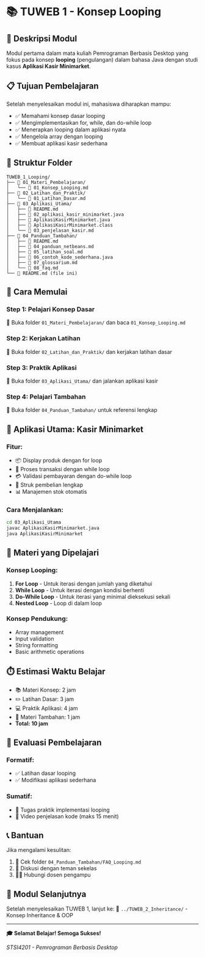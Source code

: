 # 📚 TUWEB 1 - Konsep Looping

## 🎯 Deskripsi Modul
Modul pertama dalam mata kuliah Pemrograman Berbasis Desktop yang fokus pada konsep **looping** (pengulangan) dalam bahasa Java dengan studi kasus **Aplikasi Kasir Minimarket**.

## 📋 Tujuan Pembelajaran

Setelah menyelesaikan modul ini, mahasiswa diharapkan mampu:

- ✅ Memahami konsep dasar looping
- ✅ Mengimplementasikan for, while, dan do-while loop
- ✅ Menerapkan looping dalam aplikasi nyata
- ✅ Mengelola array dengan looping
- ✅ Membuat aplikasi kasir sederhana

## 📁 Struktur Folder

```
TUWEB_1_Looping/
├── 📂 01_Materi_Pembelajaran/
│   └── 📄 01_Konsep_Looping.md
├── 📂 02_Latihan_dan_Praktik/
│   └── 📄 01_Latihan_Dasar.md
├── 📂 03_Aplikasi_Utama/
│   ├── 📄 README.md
│   ├── 📄 02_aplikasi_kasir_minimarket.java
│   ├── 📄 AplikasiKasirMinimarket.java
│   ├── 📄 AplikasiKasirMinimarket.class
│   └── 📄 03_penjelasan_kasir.md
├── 📂 04_Panduan_Tambahan/
│   ├── 📄 README.md
│   ├── 📄 04_panduan_netbeans.md
│   ├── 📄 05_latihan_soal.md
│   ├── 📄 06_contoh_kode_sederhana.java
│   ├── 📄 07_glossarium.md
│   └── 📄 08_faq.md
└── 📄 README.md (file ini)
```

## 🚀 Cara Memulai

### Step 1: Pelajari Konsep Dasar
📁 Buka folder `01_Materi_Pembelajaran/` dan baca `01_Konsep_Looping.md`

### Step 2: Kerjakan Latihan
📁 Buka folder `02_Latihan_dan_Praktik/` dan kerjakan latihan dasar

### Step 3: Praktik Aplikasi
📁 Buka folder `03_Aplikasi_Utama/` dan jalankan aplikasi kasir

### Step 4: Pelajari Tambahan
📁 Buka folder `04_Panduan_Tambahan/` untuk referensi lengkap

## 🎯 Aplikasi Utama: Kasir Minimarket

### Fitur:
- 📦 Display produk dengan for loop
- 🛒 Proses transaksi dengan while loop
- 💳 Validasi pembayaran dengan do-while loop
- 🧾 Struk pembelian lengkap
- 📊 Manajemen stok otomatis

### Cara Menjalankan:
```bash
cd 03_Aplikasi_Utama
javac AplikasiKasirMinimarket.java
java AplikasiKasirMinimarket
```

## 📖 Materi yang Dipelajari

### Konsep Looping:
1. **For Loop** - Untuk iterasi dengan jumlah yang diketahui
2. **While Loop** - Untuk iterasi dengan kondisi berhenti
3. **Do-While Loop** - Untuk iterasi yang minimal dieksekusi sekali
4. **Nested Loop** - Loop di dalam loop

### Konsep Pendukung:
- Array management
- Input validation
- String formatting
- Basic arithmetic operations

## ⏱️ Estimasi Waktu Belajar

- 📚 Materi Konsep: 2 jam
- ✏️ Latihan Dasar: 3 jam
- 💻 Praktik Aplikasi: 4 jam
- 📖 Materi Tambahan: 1 jam
- **Total: 10 jam**

## 🎯 Evaluasi Pembelajaran

### Formatif:
- ✅ Latihan dasar looping
- ✅ Modifikasi aplikasi sederhana

### Sumatif:
- 📝 Tugas praktik implementasi looping
- 🎥 Video penjelasan kode (maks 15 menit)

## 📞 Bantuan

Jika mengalami kesulitan:
1. 📖 Cek folder `04_Panduan_Tambahan/FAQ_Looping.md`
2. 💬 Diskusi dengan teman sekelas
3. 👨‍🏫 Hubungi dosen pengampu

## 🔗 Modul Selanjutnya

Setelah menyelesaikan TUWEB 1, lanjut ke:
📁 `../TUWEB_2_Inheritance/` - Konsep Inheritance & OOP

---

**🎓 Selamat Belajar! Semoga Sukses!**

*STSI4201 - Pemrograman Berbasis Desktop*